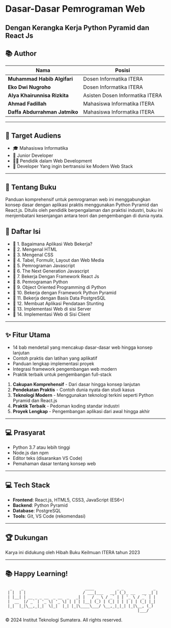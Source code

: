 # Dasar-Dasar Pemrograman Web
## Dengan Kerangka Kerja Python Pyramid dan React Js

## 📚 Author

| Nama | Posisi |
|------|------|
| **Muhammad Habib Algifari** | Dosen Informatika ITERA |
| **Eko Dwi Nugroho** | Dosen Informatika ITERA |
| **Alya Khairunnisa Rizkita** | Asisten Dosen Informatika ITERA |
| **Ahmad Fadillah** | Mahasiswa Informatika ITERA |
| **Daffa Abdurrahman Jatmiko** | Mahasiswa Informatika ITERA |

---

## 🎯 Target Audiens

- 🎓 Mahasiswa Informatika
- 💼 Junior Developer
- 👨‍🏫 Pendidik dalam Web Development
- 🔄 Developer Yang ingin bertransisi ke Modern Web Stack

---
## 📖 Tentang Buku

Panduan komprehensif untuk pemrograman web ini menggabungkan konsep dasar dengan aplikasi praktis menggunakan Python Pyramid dan React.js. Ditulis oleh pendidik berpengalaman dan praktisi industri, buku ini menjembatani kesenjangan antara teori dan pengembangan di dunia nyata.

## 📂 Daftar Isi

- 📑 1. Bagaimana Aplikasi Web Bekerja?
- 📑 2. Mengenal HTML
- 📑 3. Mengenal CSS
- 📑 4. Tabel, Formulir, Layout dan Web Media
- 📑 5. Pemrograman Javascript
- 📑 6. The Next Generation Javascript
- 📑 7. Bekerja Dengan Framework React Js
- 📑 8. Pemrograman Python
- 📑 9. Object Oriented Programming di Python
- 📑 10. Bekerja dengan Framework Python Pyramid
- 📑 11. Bekerja dengan Basis Data PostgreSQL
- 📑 12. Membuat Aplikasi Pendataan Stunting
- 📑 13. Implementasi Web di sisi Server
- 📑 14. Implementasi Web di Sisi Client

---

## ✨ Fitur Utama

- 14 bab mendetail yang mencakup dasar-dasar web hingga konsep lanjutan
- Contoh praktis dan latihan yang aplikatif
- Panduan lengkap implementasi proyek
- Integrasi framework pengembangan web modern
- Praktik terbaik untuk pengembangan full-stack

1. **Cakupan Komprehensif** - Dari dasar hingga konsep lanjutan
2. **Pendekatan Praktis** - Contoh dunia nyata dan studi kasus
3. **Teknologi Modern** - Menggunakan teknologi terkini seperti Python Pyramid dan React.js
4. **Praktik Terbaik** - Pedoman koding standar industri
5. **Proyek Lengkap** - Pengembangan aplikasi dari awal hingga akhir

---

## 💻 Prasyarat

- Python 3.7 atau lebih tinggi
- Node.js dan npm
- Editor teks (disarankan VS Code)
- Pemahaman dasar tentang konsep web
  
---

## 💻 Tech Stack

- **Frontend**: React.js, HTML5, CSS3, JavaScript (ES6+)
- **Backend**: Python Pyramid
- **Database**: PostgreSQL
- **Tools**: Git, VS Code (rekomendasi)
  
---

## 🏆 Dukungan

Karya ini didukung oleh Hibah Buku Keilmuan ITERA tahun 2023

---

## 📚 Happy Learning! 

```
  _    _                           ____          _ _             _ 
 | |  | |                         / ___|___   __| (_)_ __   __ _| |
 | |__| | __ _ _ __  _ __  _   _| |   / _ \ / _` | | '_ \ / _` | |
 |  __  |/ _` | '_ \| '_ \| | | | |__| (_) | (_| | | | | | (_| |_|
 |_|  |_|\__,_|_|  \|_|  |_| |_|\____\___/ \__,_|_|_| |_|\__, (_)
                                                          |___/    
```

© 2024 Institut Teknologi Sumatera. All rights reserved.
